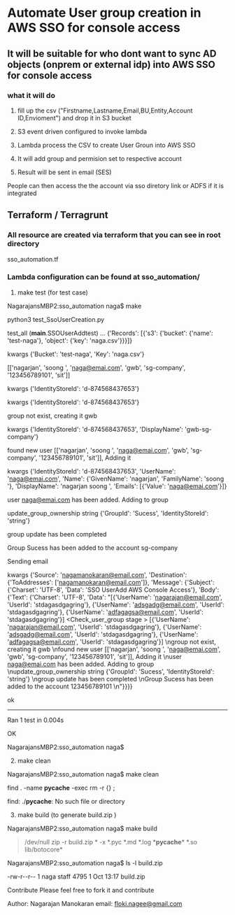 # Automate User group creation in AWS SSO for console access

## It will be suitable for who dont want to sync AD objects (onprem or external idp) into AWS SSO for console access

### what it will do
1) fill up the csv ("Firstname,Lastname,Email,BU,Entity,Account ID,Envioment") and drop it in S3 bucket 

2) S3 event driven configured to invoke lambda

3) Lambda process the CSV to create User Groun into AWS SSO

4) It will add group and permision set to respective account

5) Result will be sent in email (SES)

People can then access the the account via sso diretory link or ADFS if it is integrated

## Terraform / Terragrunt

### All resource are created via terraform that you can see in root directory
sso_automation.tf

### Lambda configuration can be found at sso_automation/

1) make test (for test case)


NagarajansMBP2:sso_automation naga$ make 

python3 test_SsoUserCreation.py

test_all (__main__.SSOUserAddtest) ... {'Records': [{'s3': {'bucket': {'name': 'test-naga'}, 'object': {'key': 'naga.csv'}}}]}

kwargs {'Bucket': 'test-naga', 'Key': 'naga.csv'}

[['nagarjan', 'soong ', 'naga@emai.com', 'gwb', 'sg-company', '123456789101', 'sit']]

kwargs {'IdentityStoreId': 'd-874568437653'}

kwargs {'IdentityStoreId': 'd-874568437653'}

group not exist, creating it gwb

kwargs {'IdentityStoreId': 'd-874568437653', 'DisplayName': 'gwb-sg-company'}

found new user [['nagarjan', 'soong ', 'naga@emai.com', 'gwb', 'sg-company', '123456789101', 'sit']], Adding it

kwargs {'IdentityStoreId': 'd-874568437653', 'UserName': 'naga@emai.com', 'Name': {'GivenName': 'nagarjan', 'FamilyName': 'soong '}, 'DisplayName': 'nagarjan soong ', 'Emails': [{'Value': 'naga@emai.com'}]}

user naga@emai.com has been added. Adding to group

update_group_ownership string {'GroupId': 'Sucess', 'IdentityStoreId': 'string'}

group update has been completed

Group Sucess has been added to the account sg-company

Sending email

kwargs {'Source': 'nagamanokaran@email.com', 'Destination': {'ToAddresses': ['nagamanokaran@email.com']}, 'Message': {'Subject': {'Charset': 'UTF-8', 'Data': 'SSO UserAdd AWS Console Access'}, 'Body': {'Text': {'Charset': 'UTF-8', 'Data': "[{'UserName': 'nagarajan@email.com', 'UserId': 'stdagasdgagring'}, {'UserName': 'adsgadg@email.com', 'UserId': 'stdagasdgagring'}, {'UserName': 'adfagagsa@email.com', 'UserId': 'stdagasdgagring'}] <Check_user_group stage > [{'UserName': 'nagarajan@email.com', 'UserId': 'stdagasdgagring'}, {'UserName': 'adsgadg@email.com', 'UserId': 'stdagasdgagring'}, {'UserName': 'adfagagsa@email.com', 'UserId': 'stdagasdgagring'}] \ngroup not exist, creating it gwb \nfound new user [['nagarjan', 'soong ', 'naga@emai.com', 'gwb', 'sg-company', '123456789101', 'sit']], Adding it \nuser naga@emai.com has been added. Adding to group \nupdate_group_ownership string {'GroupId': 'Sucess', 'IdentityStoreId': 'string'} \ngroup update has been completed \nGroup Sucess has been added to the account 123456789101 \n"}}}}

ok

----------------------------------------------------------------------


Ran 1 test in 0.004s


OK


NagarajansMBP2:sso_automation naga$ 

2) make clean

NagarajansMBP2:sso_automation naga$ make clean

find . -name __pycache__ -exec rm -r {} \;

find: ./__pycache__: No such file or directory


3) make build (to generate build.zip )


NagarajansMBP2:sso_automation naga$ make build

>/dev/null zip -r build.zip * -x \*.pyc \*.md \*.log \*__pycache__\* \*.so lib/botocore\*

NagarajansMBP2:sso_automation naga$ ls -l build.zip

-rw-r--r--  1 naga  staff  4795  1 Oct 13:17 build.zip




Contribute
Please feel free to fork it and contribute

Author: Nagarajan Manokaran
email: floki.nagee@gmail.com
